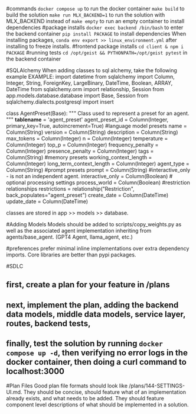 #commands
`docker compose up` to run the docker container
`make build` to build the solution
`make run MLX_BACKEND=1` to run the solution with MLX_BACKEND instead of 
`make empty` to run an empty container to install dependencies
#package installs
`docker exec backend /bin/bash` to enter the backend container
`pip install PACKAGE` to install dependencies
When installing packages, `conda env export >> linux_environment.yml` after installing to freeze installs. 
#frontend package installs
`cd client & npm i PACKAGE`
#running tests
`cd /opt/geist && PYTHONPATH=/opt/geist pytest` in the backend container


#SQLAlchemy
When adding classes to sql alchemy, take the following example
EXAMPLE: 
import datetime
from sqlalchemy import Column, Integer, String, ForeignKey, LargeBinary, DateTime, Boolean, ARRAY, DateTime
from sqlalchemy.orm import relationship, Session
from app.models.database.database import Base, Session
from sqlalchemy.dialects.postgresql import insert

class AgentPreset(Base):
    """
    Class used to represent a preset for an agent.
    """
    __tablename__ = 'agent_preset'
    agent_preset_id = Column(Integer, primary_key=True, autoincrement=True)
    #language model presets
    name = Column(String)
    version = Column(String)
    description = Column(String)
    max_tokens = Column(Integer)
    n = Column(Integer)
    temperature = Column(Integer)
    top_p = Column(Integer)
    frequency_penalty = Column(Integer)
    presence_penalty = Column(Integer)
    tags = Column(String)
    #memory presets
    working_context_length = Column(Integer)
    long_term_context_length = Column(Integer)
    agent_type = Column(String)
    #prompt presets
    prompt = Column(String)
    #interactive_only - is not an independent agent.
    interactive_only = Column(Boolean)
    # optional processing settings
    process_world = Column(Boolean)
    #restriction relationships
    restrictions = relationship("Restriction", back_populates="agent_preset")
    create_date = Column(DateTime)
    update_date = Column(DateTime)

classes are stored in app >> models >> database. 

#Adding Models
Models should be added to scripts/copy_weights.py as well as the associated agent implementation inheriting from agents/base_agent. (GPT4 Agent, llama_agent, etc.)

#preferences
prefer minimal inline implementations over extra dependency imports. Core libraries are better than pypi packages. 

#SDLC

## first, create a plan for your feature in /plans
## next, implement the plan, adding the backend data models, middle data models, service layer, routes, backend tests, 
## finally, test the solution by running `docker compose up -d`, then verifying no error logs in the docker container, then doing a curl command to localhost:3000


#Plan Files
Good plan file formats should look like /plans/144-SETTINGS-UI.md. They should be concise, should feature what of an implementation already exists, and what needs to be added. They should feature component level descriptions of what should be implemented in a solution. 